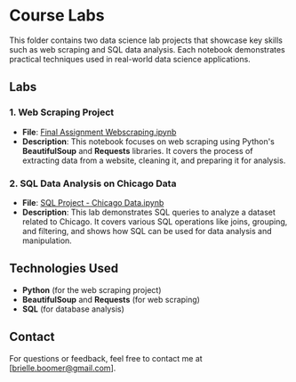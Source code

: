 # Course Labs

This folder contains two data science lab projects that showcase key skills such as web scraping and SQL data analysis. Each notebook demonstrates practical techniques used in real-world data science applications.

## Labs

### 1. **Web Scraping Project**
   - **File**: [Final Assignment Webscraping.ipynb](./Final%20Assignment%20Webscraping.ipynb)
   - **Description**: This notebook focuses on web scraping using Python's **BeautifulSoup** and **Requests** libraries. It covers the process of extracting data from a website, cleaning it, and preparing it for analysis.

### 2. **SQL Data Analysis on Chicago Data**
   - **File**: [SQL Project - Chicago Data.ipynb](./SQL%20Project%20-%20Chicago%20Data.ipynb)
   - **Description**: This lab demonstrates SQL queries to analyze a dataset related to Chicago. It covers various SQL operations like joins, grouping, and filtering, and shows how SQL can be used for data analysis and manipulation.

## Technologies Used
- **Python** (for the web scraping project)
- **BeautifulSoup** and **Requests** (for web scraping)
- **SQL** (for database analysis)

## Contact
For questions or feedback, feel free to contact me at [brielle.boomer@gmail.com].
